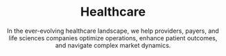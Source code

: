 ---
layout: industry
order: 2
title: Healthcare
subtitle: "In the ever-evolving healthcare landscape, we help providers, payers, and life sciences companies optimize operations, enhance patient outcomes, and navigate complex market dynamics."
intro: "In the ever-evolving healthcare landscape, SLKone helps providers, payers, and life sciences companies optimize operations, enhance patient outcomes, and navigate complex market dynamics. Our deep industry knowledge, combined with our data-driven approach, enables us to deliver tangible results in this intricate sector."
blurb-intro: "Navigate the healthcare landscape with SLKone's expert guidance and innovative solutions."
landscape-title: "The Healthcare Landscape"
landscape-intro: "The healthcare industry is undergoing rapid transformation, driven by:"
landscape:
    - "Shift towards value-based care models"
    - "Increasing role of technology in healthcare delivery"
    - "Growing focus on patient experience and engagement"
    - "Rising costs and pressure for operational efficiency"
    - "Evolving regulatory landscape and reimbursement models"
landscape-conclusion: "These trends create both challenges and opportunities for healthcare organizations across all sub-sectors."
approach-title: "Our Approach"
approach-intro: "SLKone takes a holistic view of healthcare organizations, addressing challenges across operations, finance, and strategy. We leverage our cross-sector insights to bring innovative solutions to persistent industry problems. Our approach integrates:"
approach:
  - point: "Advanced Data Analytics"
    description: "Harnessing the power of healthcare data to drive informed decision-making"
    icon: "fa-solid fa-check"
  - point: "Process Optimization"
    description: "Streamlining operations to improve efficiency and reduce costs"
    icon: "fa-solid fa-check"
  - point: "Strategic Planning"
    description: "Developing robust strategies to navigate market changes and drive growth"
    icon: "fa-solid fa-check"
  - point: "Change Management"
    description: "Ensuring successful implementation and adoption of new initiatives"
    icon: "fa-solid fa-check"
  - point: "Financial Performance Improvement"
    description: "Optimizing revenue cycles and cost structures"
    icon: "fa-solid fa-check"
why_choose:
  - point: "Industry Expertise"
    description: "Deep understanding of healthcare ecosystem dynamics and interdependencies"
    icon: "fa-solid fa-check"
  - point: "Cross-functional expertise"
    description: "Spanning operations, finance, strategy, and technology"
    icon: "fa-solid fa-check"
  - point: "Proven track record"
    description: "Delivering measurable results in complex healthcare environments"
    icon: "fa-solid fa-check"
  - point: "Cross-industry insights"
    description: "Ability to leverage cross-industry insights for innovative healthcare solutions"
    icon: "fa-solid fa-check"
  - point: "Data-driven approach"
    description: "Combined with industry-specific knowledge"
    icon: "fa-solid fa-check"
  - point: "Collaborative working style"
    description: "Ensures knowledge transfer and sustainable improvements"
    icon: "fa-solid fa-check"
  - point: "Practical methodology"
    description: "Adapts to the rapidly changing healthcare landscape"
    icon: "fa-solid fa-check"
cta_title: "Ready to transform your healthcare organization?"
cta: "Contact SLKone today to learn how our tailored solutions can help you navigate industry challenges, drive operational excellence, and achieve sustainable growth in the evolving healthcare landscape."
icon: "fa-solid fa-heart"
color: "coral"
background_image: "/assets/images/backgrounds/healthcare.webp"
permalink: /industries/healthcare
---